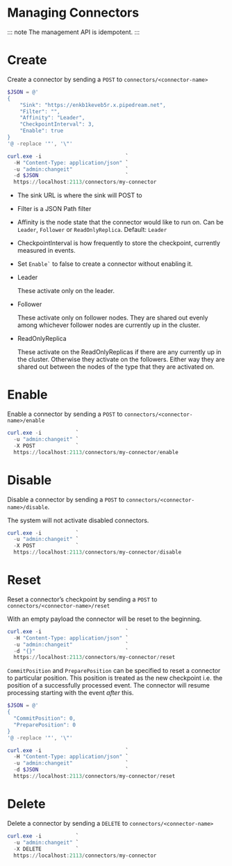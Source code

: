 # Managing Connectors

::: note
The management API is idempotent.
:::


# Create

Create a connector by sending a `POST` to `connectors/<connector-name>`

``` powershell
$JSON = @'
{
    "Sink": "https://enkb1keveb5r.x.pipedream.net",
    "Filter": "",
    "Affinity": "Leader",
    "CheckpointInterval": 3,
    "Enable": true
}
'@ -replace '"', '\"'

curl.exe -i                           `
  -H "Content-Type: application/json" `
  -u "admin:changeit"                 `
  -d $JSON                            `
  https://localhost:2113/connectors/my-connector
```

- The sink URL is where the sink will POST to

- Filter is a JSON Path filter

- Affinity is the node state that the connector would like to run on.
  Can be `Leader`, `Follower` or `ReadOnlyReplica`. Default: `Leader`

- CheckpointInterval is how frequently to store the checkpoint,
  currently measured in events.

- Set `` Enable` `` to false to create a connector without enabling it.

<!-- -->

- Leader

  These activate only on the leader.

- Follower

  These activate only on follower nodes. They are shared out evenly
  among whichever follower nodes are currently up in the cluster.

- ReadOnlyReplica

  These activate on the ReadOnlyReplicas if there are any currently up
  in the cluster. Otherwise they activate on the followers. Either way
  they are shared out between the nodes of the type that they are
  activated on.

# Enable

Enable a connector by sending a `POST` to
`connectors/<connector-name>/enable`

``` powershell
curl.exe -i           `
  -u "admin:changeit" `
  -X POST             `
  https://localhost:2113/connectors/my-connector/enable
```

# Disable

Disable a connector by sending a `POST` to
`connectors/<connector-name>/disable`.

The system will not activate disabled connectors.

``` powershell
curl.exe -i           `
  -u "admin:changeit" `
  -X POST             `
  https://localhost:2113/connectors/my-connector/disable
```

# Reset

Reset a connector’s checkpoint by sending a `POST` to
`connectors/<connector-name>/reset`

With an empty payload the connector will be reset to the beginning.

``` powershell
curl.exe -i                           `
  -H "Content-Type: application/json" `
  -u "admin:changeit"                 `
  -d "{}"                             `
  https://localhost:2113/connectors/my-connector/reset
```

`CommitPosition` and `PreparePosition` can be specified to reset a
connector to particular position. This position is treated as the new
checkpoint i.e. the position of a successfully processed event. The
connector will resume processing starting with the event *after* this.

``` powershell
$JSON = @'
{
  "CommitPosition": 0,
  "PreparePosition": 0
}
'@ -replace '"', '\"'

curl.exe -i                           `
  -H "Content-Type: application/json" `
  -u "admin:changeit"                 `
  -d $JSON                            `
  https://localhost:2113/connectors/my-connector/reset
```

# Delete

Delete a connector by sending a `DELETE` to
`connectors/<connector-name>`

``` powershell
curl.exe -i           `
  -u "admin:changeit" `
  -X DELETE           `
  https://localhost:2113/connectors/my-connector
```
